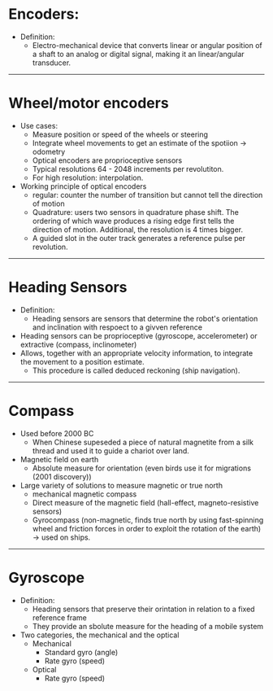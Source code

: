 # Encoders:

- Definition:
  - Electro-mechanical device that converts linear or angular position of a shaft to an analog or digital signal, making it an linear/angular transducer.

---

# Wheel/motor encoders

- Use cases:
  - Measure position or speed of the wheels or steering
  - Integrate wheel movements to get an estimate of the spotiion -> odometry
  - Optical encoders are proprioceptive sensors
  - Typical resolutions 64 - 2048 increments per revolutiton.
  - For high resolution: interpolation.
- Working principle of optical encoders
  - regular: counter the number of transition but cannot tell the direction of motion
  - Quadrature: users two sensors in quadrature phase shift. The ordering of which wave produces a rising edge first tells the direction of motion. Additional, the resolution is 4 times bigger.
  - A guided slot in the outer track generates a reference pulse per revolution.

---

# Heading Sensors

- Definition:
  - Heading sensors are sensors that determine the robot's orientation and inclination with respoect to a givven reference
- Heading sensors can be proprioceptive (gyroscope, accelerometer) or extractive (compass, inclinometer)
- Allows, together with an appropriate velocity information, to integrate the movement to a position estimate.
  - This procedure is called deduced reckoning (ship navigation).

---

# Compass

- Used before 2000 BC
  - When Chinese supeseded a piece of natural magnetite from a silk thread and used it to guide a chariot over land.
- Magnetic field on earth
  - Absolute measure for orientation  (even birds use it for migrations (2001 discovery))
- Large variety of solutions to measure magnetic or true north
  - mechanical magnetic compass
  - Direct measure of the magnetic field (hall-effect, magneto-resistive sensors)
  - Gyrocompass (non-magnetic, finds true north by using fast-spinning wheel and friction forces in order to exploit the rotation of the earth) -> used on ships.

---

# Gyroscope

- Definition:
  - Heading sensors that preserve their orintation in relation to a fixed reference frame
  - They provide an sbolute measure for the heading of a mobile system
- Two categories, the mechanical and the optical
  - Mechanical
    - Standard gyro  (angle)
    - Rate gyro (speed)
  - Optical
    - Rate gyro (speed)